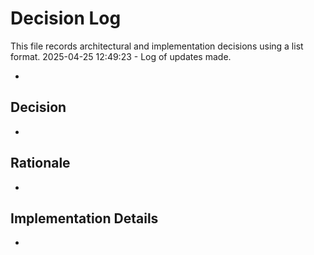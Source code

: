 # Decision Log

This file records architectural and implementation decisions using a list format.
2025-04-25 12:49:23 - Log of updates made.

*

## Decision

*

## Rationale 

*

## Implementation Details

*